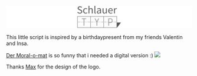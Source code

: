 ![](https://github.com/DSIW/schlauertyp/blob/master/resources/logo.png)

This little script is inspired by a birthdaypresent from my friends Valentin and Insa.

[Der Moral-o-mat](https://de-de.facebook.com/sinnfragenkombinator/)
is so funny that i needed a digital version :)
![](https://github.com/marcusmichaely/schlauertyp/blob/master/screenshot.png)

Thanks [Max](https://github.com/DSIW) for the design of the logo.
